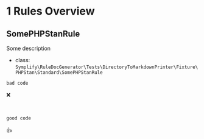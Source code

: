 # 1 Rules Overview

## SomePHPStanRule

Some description

- class: `Symplify\RuleDocGenerator\Tests\DirectoryToMarkdownPrinter\Fixture\PHPStan\Standard\SomePHPStanRule`

```php
bad code
```

:x:

<br>

```php
good code
```

:+1:

<br>
